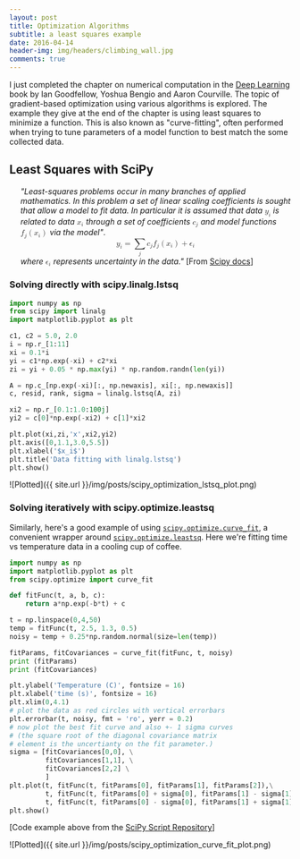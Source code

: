 ```yaml
---
layout: post
title: Optimization Algorithms 
subtitle: a least squares example
date: 2016-04-14
header-img: img/headers/climbing_wall.jpg
comments: true
---
```


<script type="text/x-mathjax-config">
        MathJax.Hub.Config({
        showProcessingMessages: false,
        tex2jax: { inlineMath: [['$','$'],['\\(','\\)']] }
    });
    </script>
<script type="text/javascript" src="https://cdn.mathjax.org/mathjax/latest/MathJax.js?config=TeX-AMS-MML_HTMLorMML"></script>

I just completed the chapter on numerical computation in the [Deep Learning](http://www.deeplearningbook.org/) book by Ian Goodfellow, Yoshua Bengio and Aaron Courville. The topic of gradient-based optimization using various algorithms is explored. The example they give at the end of the chapter is using least squares to minimize a function.  This is also known as "curve-fitting", often performed when trying to tune parameters of a model function to best match the some collected data.

## Least Squares with SciPy

<p style="margin-left:20px"><i>"Least-squares problems occur in many branches of applied
mathematics. In this problem a set of linear scaling coefficients is
sought that allow a model to fit data. In particular it is assumed
that data</i> 
<math xmlns="http://www.w3.org/1998/Math/MathML">
  <msub>
    <mi>y</mi>
    <mrow class="MJX-TeXAtom-ORD">
      <mi>i</mi>
    </mrow>
  </msub>
</math>
<i>is related to data</i>
<math xmlns="http://www.w3.org/1998/Math/MathML">
  <msub>
    <mrow class="MJX-TeXAtom-ORD">
      <mi mathvariant="bold">x</mi>
    </mrow>
    <mrow class="MJX-TeXAtom-ORD">
      <mi>i</mi>
    </mrow>
  </msub>
</math>
<i>through a set of coefficients</i>
<math xmlns="http://www.w3.org/1998/Math/MathML">
  <msub>
    <mi>c</mi>
    <mrow class="MJX-TeXAtom-ORD">
      <mi>j</mi>
    </mrow>
  </msub>
</math>
<i>and model functions</i>
<math xmlns="http://www.w3.org/1998/Math/MathML">
  <msub>
    <mi>f</mi>
    <mrow class="MJX-TeXAtom-ORD">
      <mi>j</mi>
    </mrow>
  </msub>
  <mrow>
    <mo>(</mo>
    <msub>
      <mrow class="MJX-TeXAtom-ORD">
        <mi mathvariant="bold">x</mi>
      </mrow>
      <mrow class="MJX-TeXAtom-ORD">
        <mi>i</mi>
      </mrow>
    </msub>
    <mo>)</mo>
  </mrow>
</math>
<i>via the model"</i>.<br/>
<math xmlns="http://www.w3.org/1998/Math/MathML" display="block">
  <msub>
    <mi>y</mi>
    <mrow class="MJX-TeXAtom-ORD">
      <mi>i</mi>
    </mrow>
  </msub>
  <mo>=</mo>
  <munder>
    <mo>&#x2211;<!-- ∑ --></mo>
    <mrow class="MJX-TeXAtom-ORD">
      <mi>j</mi>
    </mrow>
  </munder>
  <msub>
    <mi>c</mi>
    <mrow class="MJX-TeXAtom-ORD">
      <mi>j</mi>
    </mrow>
  </msub>
  <msub>
    <mi>f</mi>
    <mrow class="MJX-TeXAtom-ORD">
      <mi>j</mi>
    </mrow>
  </msub>
  <mrow>
    <mo>(</mo>
    <msub>
      <mrow class="MJX-TeXAtom-ORD">
        <mi mathvariant="bold">x</mi>
      </mrow>
      <mrow class="MJX-TeXAtom-ORD">
        <mi>i</mi>
      </mrow>
    </msub>
    <mo>)</mo>
  </mrow>
  <mo>+</mo>
  <msub>
    <mi>&#x03F5;<!-- ϵ --></mi>
    <mrow class="MJX-TeXAtom-ORD">
      <mi>i</mi>
    </mrow>
  </msub>
</math>
<i>where</i>
 <math xmlns="http://www.w3.org/1998/Math/MathML">
  <msub>
    <mi>&#x03F5;<!-- ϵ --></mi>
    <mrow class="MJX-TeXAtom-ORD">
      <mi>i</mi>
    </mrow>
  </msub>
</math>
<i>represents uncertainty in the data."</i> [From <a href="http://docs.scipy.org/doc/scipy/reference/tutorial/linalg.html">Scipy docs</a>]</p>

### Solving directly with scipy.linalg.lstsq

```python
import numpy as np
from scipy import linalg
import matplotlib.pyplot as plt

c1, c2 = 5.0, 2.0
i = np.r_[1:11]
xi = 0.1*i
yi = c1*np.exp(-xi) + c2*xi
zi = yi + 0.05 * np.max(yi) * np.random.randn(len(yi))

A = np.c_[np.exp(-xi)[:, np.newaxis], xi[:, np.newaxis]]
c, resid, rank, sigma = linalg.lstsq(A, zi)

xi2 = np.r_[0.1:1.0:100j]
yi2 = c[0]*np.exp(-xi2) + c[1]*xi2

plt.plot(xi,zi,'x',xi2,yi2)
plt.axis([0,1.1,3.0,5.5])
plt.xlabel('$x_i$')
plt.title('Data fitting with linalg.lstsq')
plt.show()
```

![Plotted]({{ site.url }}/img/posts/scipy_optimization_lstsq_plot.png)

### Solving iteratively with scipy.optimize.leastsq

Similarly, here's a good example of using <a href="http://docs.scipy.org/doc/scipy/reference/generated/scipy.optimize.curve_fit.html">`scipy.optimize.curve_fit`</a>, a convenient wrapper around <a href="http://docs.scipy.org/doc/scipy/reference/generated/scipy.optimize.leastsq.html">`scipy.optimize.leastsq`</a>.  Here we're fitting time vs temperature data in a cooling cup of coffee.
 
```python 
import numpy as np
import matplotlib.pyplot as plt
from scipy.optimize import curve_fit

def fitFunc(t, a, b, c):
    return a*np.exp(-b*t) + c

t = np.linspace(0,4,50)
temp = fitFunc(t, 2.5, 1.3, 0.5)
noisy = temp + 0.25*np.random.normal(size=len(temp))

fitParams, fitCovariances = curve_fit(fitFunc, t, noisy)
print (fitParams)
print (fitCovariances)

plt.ylabel('Temperature (C)', fontsize = 16)
plt.xlabel('time (s)', fontsize = 16)
plt.xlim(0,4.1)
# plot the data as red circles with vertical errorbars
plt.errorbar(t, noisy, fmt = 'ro', yerr = 0.2)
# now plot the best fit curve and also +- 1 sigma curves
# (the square root of the diagonal covariance matrix  
# element is the uncertianty on the fit parameter.)
sigma = [fitCovariances[0,0], \
         fitCovariances[1,1], \
         fitCovariances[2,2] \
         ]
plt.plot(t, fitFunc(t, fitParams[0], fitParams[1], fitParams[2]),\
         t, fitFunc(t, fitParams[0] + sigma[0], fitParams[1] - sigma[1], fitParams[2] + sigma[2]),\
         t, fitFunc(t, fitParams[0] - sigma[0], fitParams[1] + sigma[1], fitParams[2] - sigma[2]))
plt.show()
```

[Code example above from the <a href="http://scipyscriptrepo.com/wp/?p=76">SciPy Script Repository</a>]

![Plotted]({{ site.url }}/img/posts/scipy_optimization_curve_fit_plot.png)